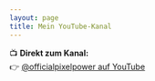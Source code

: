 ```yaml
---
layout: page
title: Mein YouTube-Kanal
---
```


📺 **Direkt zum Kanal:**  
👉 [@officialpixelpower auf YouTube](https://www.youtube.com/@officialpixelpower)
